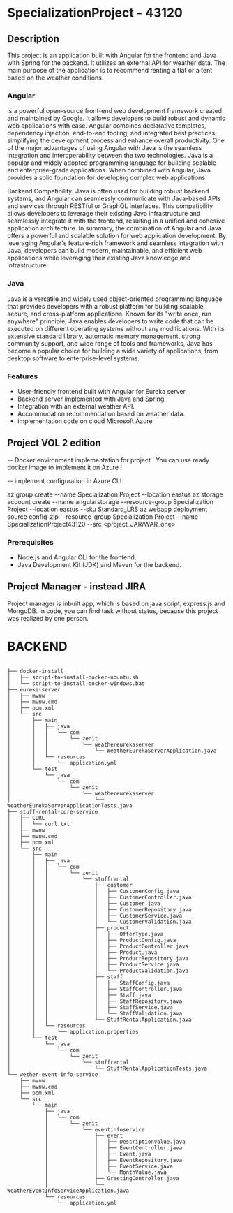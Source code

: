 # SpecializationProject - 43120

## Description

This project is an application built with Angular for the frontend and Java with Spring for the backend. It utilizes an external API for weather data. The main purpose of the application is to recommend renting a flat or a tent based on the weather conditions.

### Angular

is a powerful open-source front-end web development framework created and maintained by Google. It allows developers to build robust and dynamic web applications with ease. Angular combines declarative templates, dependency injection, end-to-end tooling, and integrated best practices simplifying the development process and enhance overall productivity.
One of the major advantages of using Angular with Java is the seamless integration and interoperability between the two technologies. Java is a popular and widely adopted programming language for building scalable and enterprise-grade applications. When combined with Angular, Java provides a solid foundation for developing complex web applications.

Backend Compatibility: Java is often used for building robust backend systems, and Angular can seamlessly communicate with Java-based APIs and services through RESTful or GraphQL interfaces. This compatibility allows developers to leverage their existing Java infrastructure and seamlessly integrate it with the frontend, resulting in a unified and cohesive application architecture.
In summary, the combination of Angular and Java offers a powerful and scalable solution for web application development. By leveraging Angular's feature-rich framework and seamless integration with Java, developers can build modern, maintainable, and efficient web applications while leveraging their existing Java knowledge and infrastructure.

### Java

Java is a versatile and widely used object-oriented programming language that provides developers with a robust platform for building scalable, secure, and cross-platform applications. Known for its "write once, run anywhere" principle, Java enables developers to write code that can be executed on different operating systems without any modifications. With its extensive standard library, automatic memory management, strong community support, and wide range of tools and frameworks, Java has become a popular choice for building a wide variety of applications, from desktop software to enterprise-level systems.

### Features

- User-friendly frontend built with Angular for Eureka server.
- Backend server implemented with Java and Spring.
- Integration with an external weather API.
- Accommodation recommendation based on weather data.
- implementation code on cloud Microsoft Azure

## Project VOL 2 edition
-- Docker environment implementation for project
! You can use ready docker image to implement it on Azure !

-- implement configuration in Azure CLI

az group create --name Specialization Project --location eastus
az storage account create --name angularstorage --resource-group Specialization Project --location eastus --sku Standard_LRS
az webapp deployment source config-zip --resource-group Specialization Project --name SpecializationProject43120 --src <project_JAR/WAR_one>

### Prerequisites

- Node.js and Angular CLI for the frontend.
- Java Development Kit (JDK) and Maven for the backend.

## Project Manager - instead JIRA

Project manager is inbuilt app, which is based on java script, express.js and MongoDB.
In code, you can find task without status, because this project was realized by one person.








# BACKEND
```

├── docker-install
│   ├── script-to-install-docker-ubuntu.sh
│   └── script-to-install-docker-windows.bat
├── eureka-server
│   ├── mvnw
│   ├── mvnw.cmd
│   ├── pom.xml
│   └── src
│       ├── main
│       │   ├── java
│       │   │   └── com
│       │   │       └── zenit
│       │   │           └── weathereurekaserver
│       │   │               └── WeatherEurekaServerApplication.java
│       │   └── resources
│       │       └── application.yml
│       └── test
│           └── java
│               └── com
│                   └── zenit
│                       └── weathereurekaserver
│                           └── WeatherEurekaServerApplicationTests.java
├── stuff-rental-core-service
│   ├── CURL
│   │   └── curl.txt
│   ├── mvnw
│   ├── mvnw.cmd
│   ├── pom.xml
│   └── src
│       ├── main
│       │   ├── java
│       │   │   └── com
│       │   │       └── zenit
│       │   │           └── stuffrental
│       │   │               ├── customer
│       │   │               │   ├── CustomerConfig.java
│       │   │               │   ├── CustomerController.java
│       │   │               │   ├── Customer.java
│       │   │               │   ├── CustomerRepository.java
│       │   │               │   ├── CustomerService.java
│       │   │               │   └── CustomerValidation.java
│       │   │               ├── product
│       │   │               │   ├── OfferType.java
│       │   │               │   ├── ProductConfig.java
│       │   │               │   ├── ProductController.java
│       │   │               │   ├── Product.java
│       │   │               │   ├── ProductRepository.java
│       │   │               │   ├── ProductService.java
│       │   │               │   └── ProductValidation.java
│       │   │               ├── staff
│       │   │               │   ├── StaffConfig.java
│       │   │               │   ├── StaffController.java
│       │   │               │   ├── Staff.java
│       │   │               │   ├── StaffRepository.java
│       │   │               │   ├── StaffService.java
│       │   │               │   └── StaffValidation.java
│       │   │               └── StuffRentalApplication.java
│       │   └── resources
│       │       └── application.properties
│       └── test
│           └── java
│               └── com
│                   └── zenit
│                       └── stuffrental
│                           └── StuffRentalApplicationTests.java
└── wether-event-info-service
    ├── mvnw
    ├── mvnw.cmd
    ├── pom.xml
    └── src
        └── main
            ├── java
            │   └── com
            │       └── zenit
            │           └── eventinfoservice
            │               ├── event
            │               │   ├── DescriptionValue.java
            │               │   ├── EventController.java
            │               │   ├── Event.java
            │               │   ├── EventRepository.java
            │               │   ├── EventService.java
            │               │   └── MonthValue.java
            │               ├── GreetingController.java
            │               └── WeatherEventInfoServiceApplication.java
            └── resources
                └── application.yml
```
